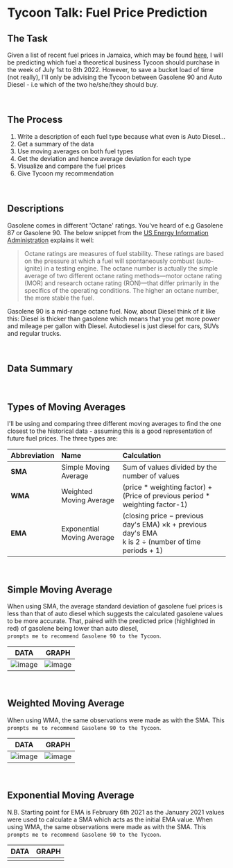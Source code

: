 Tycoon Talk: Fuel Price Prediction
======

The Task
------
Given a list of recent fuel prices in Jamaica, which may be found [here](https://www.petrojam.com/price/), I will be predicting which fuel a theoretical business Tycoon should purchase in the week of July 1st to 8th 2022. However, to save a bucket load of time (not really), I'll only be advising the Tycoon between Gasolene 90 and Auto Diesel - i.e which of the two he/she/they should buy.

<br>

The Process
------
1. Write a description of each fuel type because what even is Auto Diesel...
2. Get a summary of the data
3. Use moving averages on both fuel types
4. Get the deviation and hence average deviation for each type
5. Visualize and compare the fuel prices
6. Give Tycoon my recommendation

<br>

Descriptions
------
Gasolene comes in different 'Octane' ratings. You've heard of e.g Gasolene 87 or Gasolene 90. The below snippet from the [US Energy Information Administration](https://www.eia.gov/energyexplained/gasoline/octane-in-depth.php) explains it well:
> Octane ratings are measures of fuel stability. These ratings are based on the pressure at which a fuel will spontaneously combust (auto-ignite) in a testing engine. The octane number is actually the simple average of two different octane rating methods—motor octane rating (MOR) and research octane rating (RON)—that differ primarily in the specifics of the operating conditions. The higher an octane number, the more stable the fuel.

Gasolene 90 is a mid-range octane fuel. Now, about Diesel think of it like this: Diesel is thicker than gasolene which means that you get more power and mileage per gallon with Diesel. Autodiesel is just diesel for cars, SUVs and regular trucks.

<br>

Data Summary
------


<br>

Types of Moving Averages
------
I'll be using and comparing three different moving averages to find the one closest to the historical data - assuming this is a good representation of future fuel prices. The three types are:

| **Abbreviation** |           **Name**             | **Calculation**  |
| :------------|:---------------------------| :----------- |
| **SMA**      | Simple Moving Average      | Sum of values divided by the number of values | 
| **WMA**      | Weighted Moving Average    | (price * weighting factor) + (Price of previous period * weighting factor-1) |
| **EMA**      | Exponential Moving Average | (closing price − previous day's EMA) ×k + previous day's EMA <br /> k is 2 ÷ (number of time periods + 1)|

<br>

Simple Moving Average
------
When using SMA, the average standard deviation of gasolene fuel prices is less than that of auto diesel which suggests the calculated gasolene values to be more accurate. That, paired with the predicted price (highlighted in red) of gasolene being lower than auto diesel, 
<br> ```prompts me to recommend Gasolene 90 to the Tycoon```.

| DATA | GRAPH | 
|------| ------|
| ![image](https://user-images.githubusercontent.com/67931161/177079644-16d72f96-61fe-4bc3-b92b-eb7a83d04d07.png) |  ![image](https://user-images.githubusercontent.com/67931161/177080202-19022e15-8943-42d9-926d-62b46fe97c41.png) | 

<br>

Weighted Moving Average
------
When using WMA, the same observations were made as with the SMA. This ```prompts me to recommend Gasolene 90 to the Tycoon```.

| DATA | GRAPH | 
|------| ------|
| ![image](https://user-images.githubusercontent.com/67931161/177081651-995186f6-aee6-4e20-8920-2daf4e2c1689.png) | ![image](https://user-images.githubusercontent.com/67931161/177082047-372b1fce-8c13-46c9-b59a-09aedbdce05b.png) | 

<br>

Exponential Moving Average
------
N.B. Starting point for EMA is February 6th 2021 as the January 2021 values were used to calculate a SMA which acts as the initial EMA value.
When using WMA, the same observations were made as with the SMA. This
<br> ```prompts me to recommend Gasolene 90 to the Tycoon```.

| DATA | GRAPH | 
|------| ------|
|  |  | 



